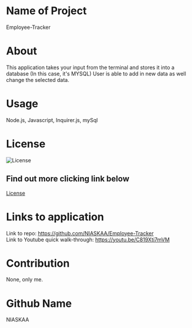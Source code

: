 # Name of Project
Employee-Tracker

# About
This application takes your input from the terminal and stores it into a database (In this case, it's MYSQL)
User is able to add in new data as well change the selected data. 

# Usage
Node.js, Javascript, Inquirer.js, mySql

# License
![License](https://img.shields.io/badge/license-MIT-blue.svg "License Badge")
## Find out more clicking link below 
[License](https://opensource.org/licenses/MIT)

# Links to application
Link to repo: https://github.com/NIASKAA/Employee-Tracker \
Link to Youtube quick walk-through: https://youtu.be/C819Xti7mVM 

# Contribution 
None, only me. 

# Github Name
NIASKAA
